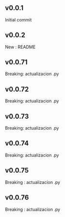 
## v0.0.1

Initial commit

## v0.0.2

New : README
## v0.0.71

Breaking: actualizacion .py


## v0.0.72

Breaking: actualizacion .py


## v0.0.73

Breaking: actualizacion .py


## v0.0.74

Breaking: actualizacion .py


## v0.0.75

Breaking : actualizacion .py


## v0.0.76

Breaking : actualizacion .py


